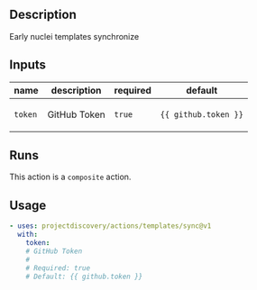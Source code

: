 ## Description

Early nuclei templates synchronize

## Inputs

| name | description | required | default |
| --- | --- | --- | --- |
| `token` | <p>GitHub Token</p> | `true` | `{{ github.token }}` |


## Runs

This action is a `composite` action.

## Usage

```yaml
- uses: projectdiscovery/actions/templates/sync@v1
  with:
    token:
    # GitHub Token
    #
    # Required: true
    # Default: {{ github.token }}
```



